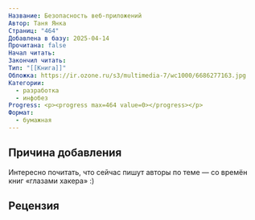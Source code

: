 ```yaml
---
Название: Безопасность веб-приложений
Автор: Таня Янка
Страниц: "464"
Добавлена в базу: 2025-04-14
Прочитана: false
Начал читать: 
Закончил читать: 
Тип: "[[Книга]]"
Обложка: https://ir.ozone.ru/s3/multimedia-7/wc1000/6686277163.jpg
Категории:
  - разработка
  - инфобез
Progress: <p><progress max=464 value=0></progress></p>
Формат:
  - бумажная
---
```

## Причина добавления

Интересно почитать, что сейчас пишут авторы по теме — со времён книг «глазами хакера» :)

## Рецензия
